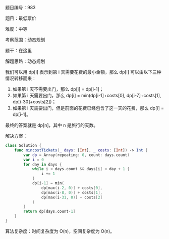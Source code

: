 题目编号：983

题目：最低票价

难度：中等

考察范围：动态规划

题干：在这里

解题思路：动态规划

我们可以用 dp[i] 表示到第 i 天需要花费的最小金额，那么 dp[i] 可以由以下三种情况转移而来：

1. 如果第 i 天不需要出门，那么 dp[i] = dp[i-1]；
2. 如果第 i 天需要出门，那么 dp[i] = min(dp[i-1]+costs[0], dp[i-7]+costs[1], dp[i-30]+costs[2])；
3. 如果第 i 天需要出门，但是前面的花费已经包含了这一天的花费，那么 dp[i] = dp[i-1]。

最终的答案就是 dp[n]，其中 n 是旅行的天数。

解决方案：

```swift
class Solution {
    func mincostTickets(_ days: [Int], _ costs: [Int]) -> Int {
        var dp = Array(repeating: 0, count: days.count)
        var i = 0
        for day in days {
            while i < days.count && days[i] < day + 1 {
                i += 1
            }
            dp[i-1] = min(
                dp[max(i-2, 0)] + costs[0],
                dp[max(i-8, 0)] + costs[1],
                dp[max(i-31, 0)] + costs[2]
            )
        }
        return dp[days.count-1]
    }
}
```

算法复杂度：时间复杂度为 O(n)，空间复杂度为 O(n)。